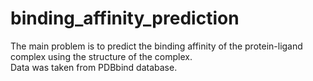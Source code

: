 # binding_affinity_prediction

The main problem is to predict the binding affinity of the protein-ligand complex using the structure of the complex.  
Data was taken from PDBbind database.
